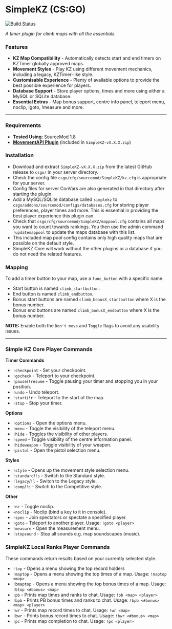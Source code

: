 # SimpleKZ (CS:GO)

[![Build Status](https://travis-ci.org/danzayau/SimpleKZ.svg?branch=master)](https://travis-ci.org/danzayau/SimpleKZ)

*A timer plugin for climb maps with all the essentials.*

### Features

 * **KZ Map Compatibility** - Automatically detects start and end timers on KZTimer globally approved maps.
 * **Movement Styles** - Play KZ using different movement mechanics, including a legacy, KZTimer-like style.
 * **Customisable Experience** - Plenty of available options to provide the best possible experience for players. 
 * **Database Support** - Store player options, times and more using either a MySQL or SQLite database.
 * **Essential Extras** - Map bonus support, centre info panel, teleport menu, noclip, !goto, !measure and more.

---

### Requirements

 * **Tested Using**: SourceMod 1.8
 * [**MovementAPI Plugin**](https://github.com/danzayau/MovementAPI) (included in ```SimpleKZ-vX.X.X.zip```)

### Installation

 * Download and extract ```SimpleKZ-vX.X.X.zip``` from the latest GitHub release to ```csgo/``` in your server directory.
 * Check the config file ```csgo/cfg/sourcemod/SimpleKZ/kz.cfg``` is appropriate for your server.
 * Config files for server ConVars are also generated in that directory after starting the plugin.
 * Add a MySQL/SQLite database called ```simplekz``` to ```csgo/addons/sourcemod/configs/databases.cfg``` for storing player preferences, player times and more. This is essential in providing the best player experience this plugin can.
 * Check that ```csgo/cfg/sourcemod/SimpleKZ/mappool.cfg``` contains all maps you want to count towards rankings. You then use the admin command ```!updatemappool``` to update the maps database with this list.
 * This included map pool config contains only high quality maps that are possible on the default style.
 * SimpleKZ Core will work without the other plugins or a database if you do not need the related features.
 
### Mapping

To add a timer button to your map, use a ```func_button``` with a specific name.

 * Start button is named ```climb_startbutton```.
 * End button is named ```climb_endbutton```.
 * Bonus start buttons are named ```climb_bonusX_startbutton``` where X is the bonus number.
 * Bonus end buttons are named ```climb_bonusX_endbutton``` where X is the bonus number.
 
**NOTE:** Enable both the ```Don't move``` and ```Toggle``` flags to avoid any usability issues.

---

### Simple KZ Core Player Commands

**Timer Commands**

 * ```!checkpoint``` - Set your checkpoint.
 * ```!gocheck``` - Teleport to your checkpoint.
 * ```!pause```/```!resume``` - Toggle pausing your timer and stopping you in your position.
 * ```!undo``` - Undo teleport.
 * ```!start```/```!r``` - Teleport to the start of the map.
 * ```!stop``` - Stop your timer.

**Options**

 * ```!options``` - Open the options menu.
 * ```!menu``` - Toggle the visibility of the teleport menu.
 * ```!hide``` - Toggles the visibility of other players.
 * ```!speed``` - Toggle visibility of the centre information panel.
 * ```!hideweapon``` - Toggle visibility of your weapon.
 * ```!pistol``` - Open the pistol selection menu.
 
**Styles**

 * ```!style``` - Opens up the movement style selection menu.
 * ```!standard```/```!s``` - Switch to the Standard style.
 * ```!legacy```/```!l``` - Switch to the Legacy style.
 * ```!comp```/```!c``` - Switch to the Competitive style.

**Other**

 * ```!nc``` - Toggle noclip.
 * ```+noclip``` - Noclip (bind a key to it in console).
 * ```!spec``` - Join spectators or spectate a specified player.
 * ```!goto``` - Teleport to another player. Usage: ```!goto <player>```
 * ```!measure``` - Open the measurement menu.
 * ```!stopsound``` - Stop all sounds e.g. map soundscapes (music).
 
### SimpleKZ Local Ranks Player Commands

These commands return results based on your currently selected style.
 
 * ```!top``` - Opens a menu showing the top record holders
 * ```!maptop``` - Opens a menu showing the top times of a map. Usage: ```!maptop <map>```
 * ```!bmaptop``` - Opens a menu showing the top bonus times of a map. Usage: ```!btop <#bonus> <map>```
 * ```!pb``` - Prints map times and ranks to chat. Usage: ```!pb <map> <player>```
 * ```!bpb``` - Prints PB bonus times and ranks to chat. Usage: ```!bpb <#bonus> <map> <player>```
 * ```!wr``` - Prints map record times to chat. Usage: ```!wr <map>```
 * ```!bwr``` - Prints bonus record times to chat. Usage: ```!bwr <#bonus> <map>```
 * ```!pc``` - Prints map completion to chat. Usage: ```!pc <player>```